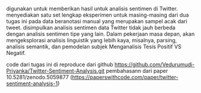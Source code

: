 digunakan untuk memberikan hasil untuk analisis sentimen di Twitter.
menyediakan satu set lengkap
eksperimen untuk masing-masing dari dua tugas ini pada data beranotasi manual yang merupakan sampel acak dari
tweet.
disimpulkan analisis sentimen data Twitter tidak jauh berbeda dengan analisis sentimen
tipe yang lain.
Dalam pekerjaan masa depan, akan mengeksplorasi analisis linguistik yang lebih kaya, misalnya, parsing,
analisis semantik, dan pemodelan subjek
Menganalisis Tesis Positif VS Negatif.

code dari tugas ini di reproduce dari github https://github.com/Vedurumudi-Priyanka/Twitter-Sentiment-Analysis.git 
pembahasann dari paper 10.5281/zenodo.5059877 (https://paperswithcode.com/paper/twitter-sentiment-analysis-1)
